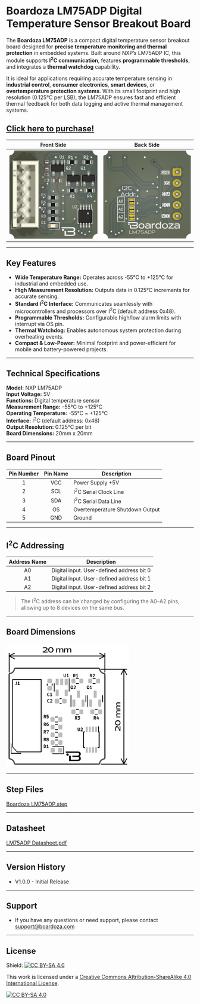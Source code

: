# Boardoza LM75ADP Digital Temperature Sensor Breakout Board

The **Boardoza LM75ADP** is a compact digital temperature sensor breakout board designed for **precise temperature monitoring and thermal protection** in embedded systems. Built around NXP’s LM75ADP IC, this module supports **I<sup>2</sup>C communication**, features **programmable thresholds**, and integrates a **thermal watchdog** capability.

It is ideal for applications requiring accurate temperature sensing in **industrial control**, **consumer electronics**, **smart devices**, or **overtemperature protection systems**. With its small footprint and high resolution (0.125°C per LSB), the LM75ADP ensures fast and efficient thermal feedback for both data logging and active thermal management systems.

## [Click here to purchase!](https://www.ozdisan.com/maker-ve-iot-urunleri/boardoza/boardoza-modulleri/LM75ADP-BREAKOUT-BOARD/1065559)

|Front Side|Back Side|
|:---:|:---:|
|![LM75ADP Front](./assets/LM75ADP%20Front.png)|![LM75ADP Back](./assets/LM75ADP%20Back.png)

---

## Key Features

- **Wide Temperature Range:** Operates across -55°C to +125°C for industrial and embedded use.
- **High Measurement Resolution:** Outputs data in 0.125°C increments for accurate sensing.
- **Standard I<sup>2</sup>C Interface:** Communicates seamlessly with microcontrollers and processors over I<sup>2</sup>C (default address 0x48).
- **Programmable Thresholds:** Configurable high/low alarm limits with interrupt via OS pin.
- **Thermal Watchdog:** Enables autonomous system protection during overheating events.
- **Compact & Low-Power:** Minimal footprint and power-efficient for mobile and battery-powered projects.

---

## Technical Specifications

**Model:** NXP LM75ADP  
**Input Voltage:** 5V  
**Functions:** Digital temperature sensor  
**Measurement Range:** -55°C to +125°C  
**Operating Temperature:** -55°C ~ +125°C  
**Interface:** I<sup>2</sup>C (default address: 0x48)  
**Output Resolution:** 0.125°C per bit  
**Board Dimensions:** 20mm x 20mm  

---

## Board Pinout

| Pin Number | Pin Name | Description |
|:---:|:---:|---|
| 1 | VCC | Power Supply +5V |
| 2 | SCL | I<sup>2</sup>C Serial Clock Line |
| 3 | SDA | I<sup>2</sup>C Serial Data Line |
| 4 | OS | Overtemperature Shutdown Output |
| 5 | GND | Ground |

---

## I<sup>2</sup>C Addressing

| Address Name | Description |
|:---:|---|
| A0 | Digital input. User-defined address bit 0 |
| A1 | Digital input. User-defined address bit 1 |
| A2 | Digital input. User-defined address bit 2 |

> The I<sup>2</sup>C address can be changed by configuring the A0–A2 pins, allowing up to 8 devices on the same bus.

---

## Board Dimensions

<img src="./assets/LM75ADP Dimension.png" alt="LM75 Temperature Sensor" width="330"/>

---

## Step Files

[Boardoza LM75ADP.step](./assets/LM75ADP%20Step.step)

---

## Datasheet

[LM75ADP Datasheet.pdf](./assets/LM75ADP%20Datasheet.pdf)

---

## Version History

- V1.0.0 - Initial Release

---

## Support

- If you have any questions or need support, please contact <support@boardoza.com>

---

## License

Shield: [![CC BY-SA 4.0][cc-by-sa-shield]][cc-by-sa]

This work is licensed under a
[Creative Commons Attribution-ShareAlike 4.0 International License][cc-by-sa].

[![CC BY-SA 4.0][cc-by-sa-image]][cc-by-sa]

[cc-by-sa]: http://creativecommons.org/licenses/by-sa/4.0/
[cc-by-sa-image]: https://licensebuttons.net/l/by-sa/4.0/88x31.png
[cc-by-sa-shield]: https://img.shields.io/badge/License-CC%20BY--SA%204.0-lightgrey.svg
